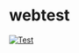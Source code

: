 # webtest

[![Test](https://github.com/elilutsky/webtest/actions/workflows/ci.yaml/badge.svg)](https://github.com/elilutsky/webtest/actions/workflows/ci.yaml)
